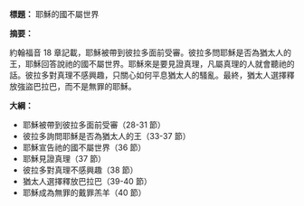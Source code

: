 **標題：** 耶穌的國不屬世界

**摘要：**

約翰福音 18 章記載，耶穌被帶到彼拉多面前受審。彼拉多問耶穌是否為猶太人的王，耶穌回答說祂的國不屬世界。耶穌來是要見證真理，凡屬真理的人就會聽祂的話。彼拉多對真理不感興趣，只關心如何平息猶太人的騷亂。最終，猶太人選擇釋放強盜巴拉巴，而不是無罪的耶穌。

**大綱：**

* 耶穌被帶到彼拉多面前受審（28-31 節）
* 彼拉多詢問耶穌是否為猶太人的王（33-37 節）
* 耶穌宣告祂的國不屬世界（36 節）
* 耶穌見證真理（37 節）
* 彼拉多對真理不感興趣（38 節）
* 猶太人選擇釋放巴拉巴（39-40 節）
* 耶穌成為無罪的戴罪羔羊（40 節）